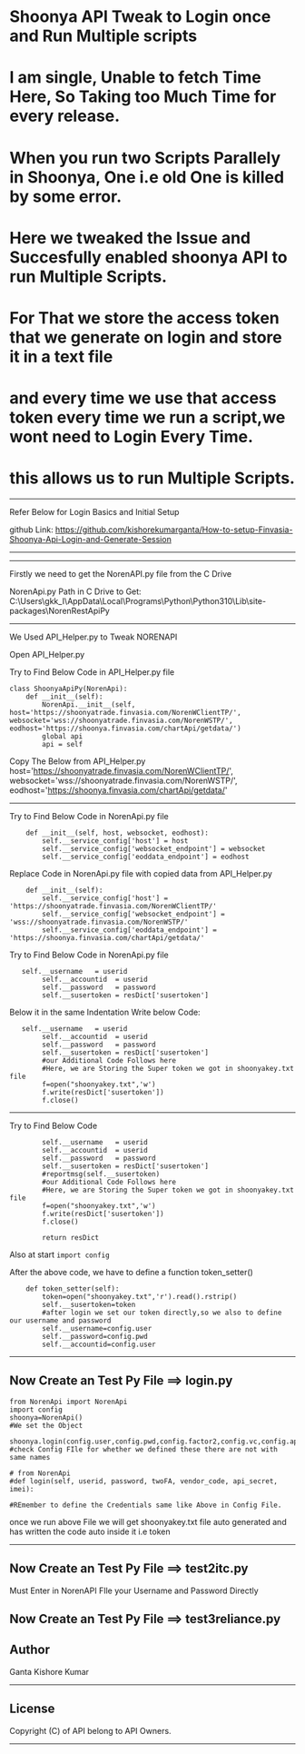 # Shoonya API Tweak to Login once and Run Multiple scripts
# I am single, Unable to fetch Time Here, So Taking too Much Time for every release.

# When you run two Scripts Parallely in Shoonya, One i.e old One is killed by some error.
# Here we tweaked the Issue and Succesfully enabled shoonya API to run Multiple Scripts.

# For That we store the access token that we generate on login and store it in a text file
# and every time we use that access token every time we run a script,we wont need to Login Every Time.
# this allows us to run Multiple Scripts.

****
Refer Below for Login Basics and Initial Setup 

github Link:
https://github.com/kishorekumarganta/How-to-setup-Finvasia-Shoonya-Api-Login-and-Generate-Session
****

****
Firstly we need to get the NorenAPI.py file from the C Drive

NorenApi.py Path in C Drive to Get:
C:\Users\gkk_I\AppData\Local\Programs\Python\Python310\Lib\site-packages\NorenRestApiPy

****

We Used API_Helper.py to Tweak NORENAPI

Open API_Helper.py

Try to Find  Below Code in API_Helper.py file

```
class ShoonyaApiPy(NorenApi):
    def __init__(self):
        NorenApi.__init__(self, host='https://shoonyatrade.finvasia.com/NorenWClientTP/', websocket='wss://shoonyatrade.finvasia.com/NorenWSTP/', eodhost='https://shoonya.finvasia.com/chartApi/getdata/')
        global api
        api = self

```

Copy The Below from API_Helper.py
host='https://shoonyatrade.finvasia.com/NorenWClientTP/', 
websocket='wss://shoonyatrade.finvasia.com/NorenWSTP/', 
eodhost='https://shoonya.finvasia.com/chartApi/getdata/'

****
Try to Find  Below Code in NorenApi.py file

```
    def __init__(self, host, websocket, eodhost):
        self.__service_config['host'] = host
        self.__service_config['websocket_endpoint'] = websocket
        self.__service_config['eoddata_endpoint'] = eodhost

```

Replace Code in NorenApi.py file with copied data from API_Helper.py

```
    def __init__(self):
        self.__service_config['host'] = 'https://shoonyatrade.finvasia.com/NorenWClientTP/'
        self.__service_config['websocket_endpoint'] = 'wss://shoonyatrade.finvasia.com/NorenWSTP/'
        self.__service_config['eoddata_endpoint'] = 'https://shoonya.finvasia.com/chartApi/getdata/'

```

Try to Find  Below Code in NorenApi.py file

```
   self.__username   = userid
        self.__accountid  = userid
        self.__password   = password
        self.__susertoken = resDict['susertoken']

```

Below it in the same Indentation Write below Code:

```
   self.__username   = userid
        self.__accountid  = userid
        self.__password   = password
        self.__susertoken = resDict['susertoken']
        #our Additional Code Follows here
        #Here, we are Storing the Super token we got in shoonyakey.txt file
        f=open("shoonyakey.txt",'w')
        f.write(resDict['susertoken'])
        f.close()

```
****

Try to Find Below Code

```
        self.__username   = userid
        self.__accountid  = userid
        self.__password   = password
        self.__susertoken = resDict['susertoken']
        #reportmsg(self.__susertoken)
        #our Additional Code Follows here
        #Here, we are Storing the Super token we got in shoonyakey.txt file
        f=open("shoonyakey.txt",'w')
        f.write(resDict['susertoken'])
        f.close()

        return resDict
```

Also at start 
```import config```

After the above code, we have to define a function token_setter()

```
    def token_setter(self):
        token=open("shoonyakey.txt",'r').read().rstrip()
        self.__susertoken=token
        #after login we set our token directly,so we also to define our username and password
        self.__username=config.user
        self.__password=config.pwd
        self.__accountid=config.user
```

****
## Now Create an Test Py File ==> login.py

```
from NorenApi import NorenApi
import config
shoonya=NorenApi()
#We set the Object

shoonya.login(config.user,config.pwd,config.factor2,config.vc,config.app_key,config.imei)
#check Config FIle for whether we defined these there are not with same names

# from NorenApi
#def login(self, userid, password, twoFA, vendor_code, api_secret, imei):

#REmember to define the Credentials same like Above in Config File.

```

once we run above File we will get shoonyakey.txt file auto generated and has written the code auto inside it i.e token

****
## Now Create an Test Py File ==> test2itc.py
Must Enter in NorenAPI FIle your Username and Password Directly






## Now Create an Test Py File ==> test3reliance.py



## Author

Ganta Kishore Kumar

****

## License

Copyright (C) of API belong to API Owners.

****